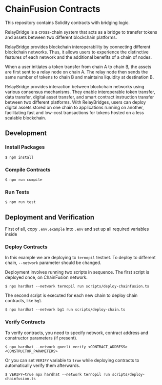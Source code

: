 # ChainFusion Contracts

This repository contains Solidity contracts with bridging logic.

RelayBridge is a cross-chain system that acts as a bridge to transfer tokens and assets between two different blockchain platforms.

RelayBridge provides blockchain interoperability by connecting different blockchain networks. Thus, it allows users to experience the distinctive features of each network and the additional benefits of a chain of nodes.

When a user initiates a token transfer from chain A to chain B, the assets are first sent to a relay node on chain A. The relay node then sends the same number of tokens to chain B and maintains liquidity at destination B.

RelayBridge provides interaction between blockchain networks using various consensus mechanisms. They enable interoperable token transfer, data transfer, digital asset transfer, and smart contract instruction transfer between two different platforms. With RelayBridges, users can deploy digital assets stored on one chain to applications running on another, facilitating fast and low-cost transactions for tokens hosted on a less scalable blockchain.

## Development

### Install Packages

```
$ npm install
```

### Compile Contracts

```
$ npm run compile
```

### Run Tests

```
$ npm run test
```

## Deployment and Verification

First of all, copy `.env.example` into `.env` and set up all required variables inside

### Deploy Contracts

In this example we are deploying to `ternopil` testnet. To deploy to different chain, `--network` parameter should be changed.

Deployment involves running two scripts in sequence. The first script is deployed once, on ChainFusion network.

```
$ npx hardhat --network ternopil run scripts/deploy-chainfusion.ts
```

The second script is executed for each new chain to deploy chain contracts, like `bg1`.

```
$ npx hardhat --network bg1 run scripts/deploy-chain.ts
```

### Verify Contracts

To verify contracts, you need to specify network, contract address and constructor parameters (if present).

```
$ npx hardhat --network goerli verify <CONTRACT_ADDRESS> <CONSTRUCTOR_PARAMETERS>
```

Or you can set `VERIFY` variable to `true` while deploying contracts to automatically verify them afterwards.

```
$ VERIFY=true npx hardhat --network ternopil run scripts/deploy-chainfusion.ts
```
